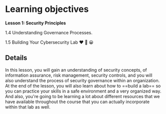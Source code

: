 # Learning objectives

**Lesson 1: Security Principles**

1.4 Understanding Governance Processes.

1.5 Building Your Cybersecurity Lab ❤️ 🎉 😀

## Details

In this lesson, you will gain an understanding of security concepts, of information assurance, risk management, security controls, and you will also understand the process of security governance within an organization. At the end of the lesson, you will also learn about how to ==build a lab== so you can practice your skills in a safe environment and a very organized way. And also, you're going to be learning a lot about different resources that we have available throughout the course that you can actually incorporate within that lab as well.
